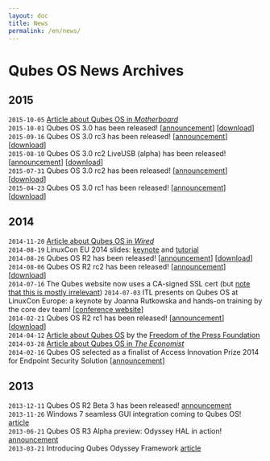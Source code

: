 ```yaml
---
layout: doc
title: News
permalink: /en/news/
---
```


Qubes OS News Archives
======================

2015
----
`2015-10-05` [Article about Qubes OS in *Motherboard*](http://motherboard.vice.com/read/finally-a-reasonably-secure-operating-system-qubes-r3)  
`2015-10-01` Qubes OS 3.0 has been released!
  [[announcement](http://blog.invisiblethings.org/2015/10/01/qubes-30.html)]
  [[download](https://www.qubes-os.org/downloads/)]  
`2015-09-16` Qubes OS 3.0 rc3 has been released!
  [[announcement](https://groups.google.com/d/msg/qubes-users/v-eTHh3JLo0/AlaBthwhLQAJ)]
  [[download](https://www.qubes-os.org/downloads/)]  
`2015-08-10` Qubes OS 3.0 rc2 LiveUSB (alpha) has been released!
  [[announcement](https://groups.google.com/d/msg/qubes-users/IQdCEpkooto/iyMh3LuzCAAJ)]
  [[download](https://www.qubes-os.org/downloads/)]  
`2015-07-31` Qubes OS 3.0 rc2 has been released!
  [[announcement](https://groups.google.com/d/msg/qubes-users/jw9CdQepMPE/95HQDF6QBwAJ)]
  [[download](https://www.qubes-os.org/downloads/)]  
`2015-04-23` Qubes OS 3.0 rc1 has been released!
  [[announcement](http://blog.invisiblethings.org/2015/04/23/qubes-30rc1-and-roadmap.html)]
  [[download](https://www.qubes-os.org/downloads/)]  

2014
----
`2014-11-20` [Article about Qubes OS in *Wired*](http://www.wired.com/2014/11/protection-from-hackers/)  
`2014-08-19` LinuxCon EU 2014 slides:
  [keynote](http://www.invisiblethingslab.com/resources/2014/LinuxCon_2014_Qubes_Keynote.pdf) and
  [tutorial](http://www.invisiblethingslab.com/resources/2014/LinuxCon_2014_Qubes_Tutorial.pdf)  
`2014-08-26` Qubes OS R2 has been released!
  [[announcement](http://blog.invisiblethings.org/2014/09/26/announcing-qubes-os-release-2.html)]
  [[download](https://www.qubes-os.org/downloads/)]  
`2014-08-06` Qubes OS R2 rc2 has been released!
  [[announcement](http://blog.invisiblethings.org/2014/08/06/qubes-os-r2-rc2-debian-template-ssled.html)]
  [[download](https://www.qubes-os.org/downloads/)]  
`2014-07-16` The Qubes website now uses a CA-signed SSL cert (but [note that this is mostly irrelevant](https://groups.google.com/forum/#!topic/qubes-users/LsDpKnwN6w8))
`2014-07-03` ITL presents on Qubes OS at LinuxCon Europe: a keynote by Joanna Rutkowska and hands-on training by the core dev team!
  [[conference website](http://events.linuxfoundation.org/events/linuxcon-europe)]  
`2014-02-21` Qubes OS R2 rc1 has been released!
  [[announcement](http://blog.invisiblethings.org/2014/04/20/qubes-os-r2-rc1-has-been-released.html)]
  [[download](https://www.qubes-os.org/downloads/)]  
`2014-04-12` [Article about Qubes OS](https://pressfreedomfoundation.org/blog/2014/04/operating-system-can-protect-you-even-if-you-get-hacked)
  by the [Freedom of the Press Foundation](https://pressfreedomfoundation.org/about/board)  
`2014-03-28` [Article about Qubes OS in *The Economist*](http://www.economist.com/blogs/babbage/2014/03/computer-security)  
`2014-02-16` Qubes OS selected as a finalist of Access Innovation Prize 2014 for Endpoint Security Solution
  [[announcement](https://www.accessnow.org/blog/2014/02/13/endpoint-security-prize-finalists-announced?utm_content=buffere803e&utm_medium=social&utm_source=twitter.com&utm_campaign=buffer)]  

2013
----
`2013-12-11` Qubes OS R2 Beta 3 has been released! [announcement](http://blog.invisiblethings.org/2013/12/10/qubes-r2-beta-3-has-been-released.html)  
`2013-11-26` Windows 7 seamless GUI integration coming to Qubes OS! [article](http://blog.invisiblethings.org/2013/11/26/windows-7-seamless-gui-integration.html)  
`2013-06-21` Qubes OS R3 Alpha preview: Odyssey HAL in action! [announcement](http://blog.invisiblethings.org/2013/06/21/qubes-os-r3-alpha-preview-odyssey-hal.html)  
`2013-03-21` Introducing Qubes Odyssey Framework [article](http://blog.invisiblethings.org/2013/03/21/introducing-qubes-odyssey-framework.html)  
